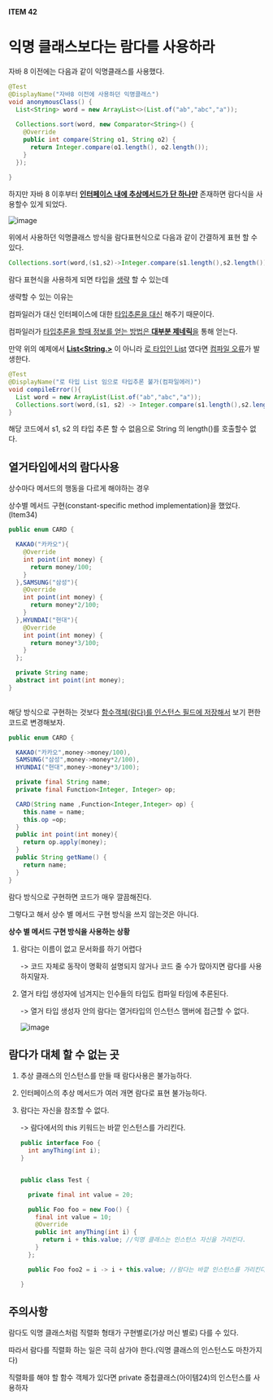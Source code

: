 **ITEM 42**

# 익명 클래스보다는 람다를 사용하라



자바 8 이전에는 다음과 같이 익명클래스를 사용했다.

```java
@Test
@DisplayName("자바8 이전에 사용하던 익명클래스")
void anonymousClass() {
  List<String> word = new ArrayList<>(List.of("ab","abc","a"));
  
  Collections.sort(word, new Comparator<String>() {
    @Override
    public int compare(String o1, String o2) {
      return Integer.compare(o1.length(), o2.length());
    }
  });
  
}
```



하지만 자바 8 이후부터 <u>**인터페이스 내에 추상메서드가 단 하나만**</u> 존재하면 람다식을 사용할수 있게 되었다.

![image](https://user-images.githubusercontent.com/64793712/108632944-cc923000-74b4-11eb-8f82-a0bfa0bca906.png)



위에서 사용하던 익명클래스 방식을  람다표현식으로  다음과 같이 간결하게 표현 할 수 있다.

```java
Collections.sort(word,(s1,s2)->Integer.compare(s1.length(),s2.length()));
```



람다 표현식을 사용하게 되면 타입을 <u>생략</u> 할 수 있는데



생략할 수 있는 이유는

컴파일러가 대신 인터페이스에 대한 <u>타입추론을 대신</u> 해주기 때문이다.

컴파일러가 <u>타입추론을 할때 정보를 얻는 방법은 **대부분 제네릭**을</u> 통해 얻는다.



만약 위의 예제에서 **<u>List<String.></u>** 이 아니라 <u>로 타입인 List</u> 였다면 <u>컴파일 오류</u>가 발생한다.

```java
@Test
@DisplayName("로 타입 List 임으로 타입추론 불가(컴파일에러)")
void compileError(){
  List word = new ArrayList(List.of("ab","abc","a"));
  Collections.sort(word,(s1, s2) -> Integer.compare(s1.length(),s2.length()));
}
```

 해당 코드에서 s1, s2 의 타입 추론 할 수 없음으로 String 의 length()를 호출할수 없다.



## 열거타입에서의 람다사용



상수마다 메서드의 행동을 다르게 해야하는 경우 

상수별 메서드 구현(constant-specific method implementation)을 했었다.(Item34)

```java
public enum CARD {

  KAKAO("카카오"){
    @Override
    int point(int money) {
      return money/100;
    }
  },SAMSUNG("삼성"){
    @Override
    int point(int money) {
      return money*2/100;
    }
  },HYUNDAI("현대"){
    @Override
    int point(int money) {
      return money*3/100;
    }
  };

  private String name;
  abstract int point(int money);
}
 
```



해당 방식으로 구현하는 것보다 <u>함수객체(람다)를 인스턴스 필드에 저장해서</u> 보기 편한 코드로 변경해보자.

```java
public enum CARD {

  KAKAO("카카오",money->money/100),
  SAMSUNG("삼성",money->money*2/100),
  HYUNDAI("현대",money->money*3/100);

  private final String name;
  private final Function<Integer, Integer> op;

  CARD(String name ,Function<Integer,Integer> op) {
    this.name = name;
    this.op =op;
  }
  public int point(int money){
    return op.apply(money);
  }
  public String getName() {
    return name;
  }
}
```

람다 방식으로 구현하면 코드가 매우 깔끔해진다.

그렇다고 해서 상수 별 메서드 구현 방식을 쓰지 않는것은 아니다. 



**상수 별 메서드 구현 방식을 사용하는 상황**

1. 람다는 이름이 없고 문서화를 하기 어렵다

    -> 코드 자체로 동작이 명확히 설명되지 않거나 코드 줄 수가 많아지면 람다를 사용하지말자.

   

2. 열거 타입 생성자에 넘겨지는 인수들의 타입도 컴파일 타임에 추론된다.

    -> 열거 타입 생성자 안의 람다는 열거타입의 인스턴스 맴버에 접근할 수 없다.

   ![image](https://user-images.githubusercontent.com/64793712/108638713-cb243000-74d3-11eb-93e9-bd46083ad03a.png)





## 람다가 대체 할 수 없는 곳



1. 추상 클래스의 인스턴스를 만들 때 람다사용은 불가능하다.

2. 인터페이스의 추상 메서드가 여러 개면 람다로 표현 불가능하다.

3. 람다는 자신을 참조할 수 없다.

   -> 람다에서의 this 키워드는 바깥 인스턴스를 가리킨다.

   ```java
   public interface Foo {
     int anyThing(int i);
   }
   
   
   public class Test {
   
     private final int value = 20;
   
     public Foo foo = new Foo() {
       final int value = 10;
       @Override
       public int anyThing(int i) {
         return i + this.value; //익명 클래스는 인스턴스 자신을 가리킨다.
       }
     };
   
     public Foo foo2 = i -> i + this.value; //람다는 바깥 인스턴스를 가리킨다.
   
   }
   ```





## 주의사항



람다도 익명 클래스처럼 직렬화 형태가 구현별로(가상 머신 별로) 다를 수 있다.

따라서 람다를 직렬화 하는 일은 극히 삼가야 한다.(익명 클래스의 인스턴스도 마찬가지다)



직렬화를 해야 할 함수 객체가 있다면 private 중첩클래스(아이템24)의 인스턴스를 사용하자

